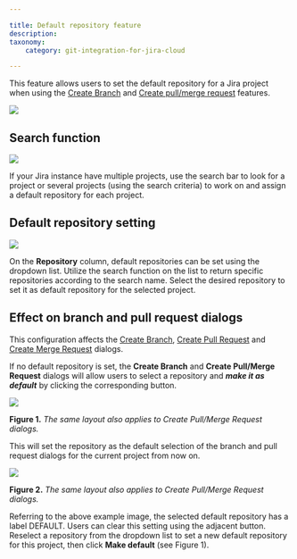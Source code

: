 ```yaml
---

title: Default repository feature
description:
taxonomy:
    category: git-integration-for-jira-cloud

---
```


This feature allows users to set the default repository for a Jira project when using the [Create Branch](/git-integration-for-jira-cloud/Create-branch) and [Create pull/merge request](/wiki/spaces/GITCLOUD/pages/733315235/Create+pull+or+merge+request) features.

![](https://bigbrassband.atlassian.net/wiki/download/thumbnails/1741094916/gitcloud-user-settings-default-repo-feature.png?version=1&modificationDate=1623726181829&cacheVersion=1&api=v2&width=680&height=332)

## Search function

![](https://bigbrassband.atlassian.net/wiki/download/thumbnails/1741094916/gitcloud-user-settings-def-repo-search.png?version=1&modificationDate=1623726181845&cacheVersion=1&api=v2&width=340&height=48)

If your Jira instance have multiple projects, use the search bar to look for a project or several projects (using the search criteria) to work on and assign a default repository for each project.

## Default repository setting

![](https://bigbrassband.atlassian.net/wiki/download/thumbnails/1741094916/gitcloud-user-settings-def-repo-list.png?version=1&modificationDate=1623726181867&cacheVersion=1&api=v2&width=442&height=279)

On the **Repository** column, default repositories can be set using the dropdown list. Utilize the search function on the list to return specific repositories according to the search name. Select the desired repository to set it as default repository for the selected project.

## Effect on branch and pull request dialogs

This configuration affects the [Create Branch](https://link.bigbrassband.com/docs-gitcloud-create-branch-from-jira-issue), [Create Pull Request](https://link.bigbrassband.com/docs-gitcloud-create-pull-request-from-jira-issue) and [Create Merge Request](https://link.bigbrassband.com/docs-gitcloud-create-merge-request-from-jira-issue) dialogs.

If no default repository is set, the **Create Branch** and **Create Pull/Merge Request** dialogs will allow users to select a repository and _**make it as default**_ by clicking the corresponding button.

![](https://bigbrassband.atlassian.net/wiki/download/thumbnails/1741094916/gitcloud-jira-issue-create-branch-make-default.png?version=1&modificationDate=1623726181869&cacheVersion=1&api=v2&width=680&height=361)

**Figure 1.** _The same layout also applies to Create Pull/Merge Request dialogs._


This will set the repository as the default selection of the branch and pull request dialogs for the current project from now on.

![](https://bigbrassband.atlassian.net/wiki/download/thumbnails/1741094916/gitcloud-jira-issue-create-branch-set-default.png?version=1&modificationDate=1623726181872&cacheVersion=1&api=v2&width=680&height=361)

**Figure 2.** _The same layout also applies to Create Pull/Merge Request dialogs._


Referring to the above example image, the selected default repository has a label DEFAULT. Users can clear this setting using the adjacent button. Reselect a repository from the dropdown list to set a new default repository for this project, then click **Make default** (see Figure 1).

